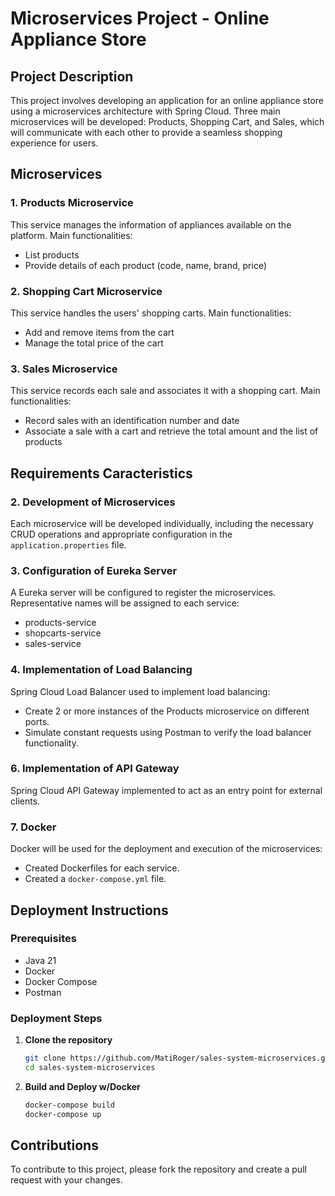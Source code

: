 # Microservices Project - Online Appliance Store

## Project Description

This project involves developing an application for an online appliance store using a microservices architecture with Spring Cloud. Three main microservices will be developed: Products, Shopping Cart, and Sales, which will communicate with each other to provide a seamless shopping experience for users.

## Microservices

### 1. Products Microservice
This service manages the information of appliances available on the platform. Main functionalities:
- List products
- Provide details of each product (code, name, brand, price)

### 2. Shopping Cart Microservice
This service handles the users' shopping carts. Main functionalities:
- Add and remove items from the cart
- Manage the total price of the cart

### 3. Sales Microservice
This service records each sale and associates it with a shopping cart. Main functionalities:
- Record sales with an identification number and date
- Associate a sale with a cart and retrieve the total amount and the list of products

## Requirements Caracteristics

### 2. Development of Microservices

Each microservice will be developed individually, including the necessary CRUD operations and appropriate configuration in the `application.properties` file.

### 3. Configuration of Eureka Server

A Eureka server will be configured to register the microservices. Representative names will be assigned to each service:
- products-service
- shopcarts-service
- sales-service

### 4. Implementation of Load Balancing

Spring Cloud Load Balancer used to implement load balancing:
- Create 2 or more instances of the Products microservice on different ports.
- Simulate constant requests using Postman to verify the load balancer functionality.

### 6. Implementation of API Gateway

Spring Cloud API Gateway implemented to act as an entry point for external clients.

### 7. Docker

Docker will be used for the deployment and execution of the microservices:
- Created Dockerfiles for each service.
- Created a `docker-compose.yml` file.

## Deployment Instructions

### Prerequisites
- Java 21
- Docker
- Docker Compose
- Postman

### Deployment Steps

1. **Clone the repository**
   ```bash
   git clone https://github.com/MatiRoger/sales-system-microservices.git
   cd sales-system-microservices
2. **Build and Deploy w/Docker**
   ```bash
   docker-compose build
   docker-compose up

## Contributions
To contribute to this project, please fork the repository and create a pull request with your changes.

